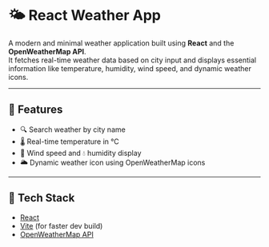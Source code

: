 # 🌤️ React Weather App

A modern and minimal weather application built using **React** and the **OpenWeatherMap API**.  
It fetches real-time weather data based on city input and displays essential information like temperature, humidity, wind speed, and dynamic weather icons.

---

## 🚀 Features

- 🔍 Search weather by city name
- 🌡️ Real-time temperature in °C
- 💨 Wind speed and 💧 humidity display
- 🌥️ Dynamic weather icon using OpenWeatherMap icons

---

## 🔧 Tech Stack

- [React](https://reactjs.org/)
- [Vite](https://vitejs.dev/) (for faster dev build)
- [OpenWeatherMap API](https://openweathermap.org/api)
